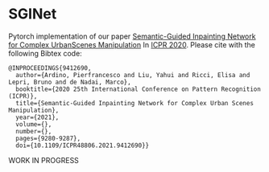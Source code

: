 # SGINet

Pytorch implementation of our paper [Semantic-Guided Inpainting Network for Complex UrbanScenes Manipulation](https://ieeexplore.ieee.org/abstract/document/9412690/)
In [ICPR 2020](https://www.micc.unifi.it/icpr2020/).
Please cite with the following Bibtex code:
```
@INPROCEEDINGS{9412690,
  author={Ardino, Pierfrancesco and Liu, Yahui and Ricci, Elisa and Lepri, Bruno and de Nadai, Marco},
  booktitle={2020 25th International Conference on Pattern Recognition (ICPR)}, 
  title={Semantic-Guided Inpainting Network for Complex Urban Scenes Manipulation}, 
  year={2021},
  volume={},
  number={},
  pages={9280-9287},
  doi={10.1109/ICPR48806.2021.9412690}}
```

WORK IN PROGRESS
